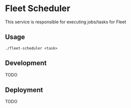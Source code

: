 # Fleet Scheduler

This service is responsible for executing jobs/tasks for Fleet

## Usage

```
./fleet-scheduler <task>
```

## Development

TODO

## Deployment

TODO
